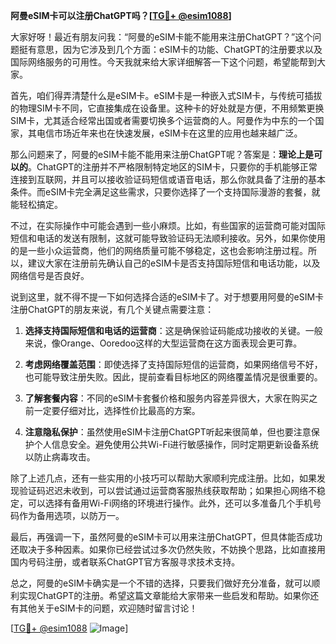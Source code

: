 **阿曼eSIM卡可以注册ChatGPT吗？[[TG💪+ @esim1088](https://t.me/s/esim1088)]**

大家好呀！最近有朋友问我：“阿曼的eSIM卡能不能用来注册ChatGPT？”这个问题挺有意思，因为它涉及到几个方面：eSIM卡的功能、ChatGPT的注册要求以及国际网络服务的可用性。今天我就来给大家详细解答一下这个问题，希望能帮到大家。

首先，咱们得弄清楚什么是eSIM卡。eSIM卡是一种嵌入式SIM卡，与传统可插拔的物理SIM卡不同，它直接集成在设备里。这种卡的好处就是方便，不用频繁更换SIM卡，尤其适合经常出国或者需要切换多个运营商的人。阿曼作为中东的一个国家，其电信市场近年来也在快速发展，eSIM卡在这里的应用也越来越广泛。

那么问题来了，阿曼的eSIM卡能不能用来注册ChatGPT呢？答案是：**理论上是可以的**。ChatGPT的注册并不严格限制特定地区的SIM卡，只要你的手机能够正常连接到互联网，并且可以接收验证码短信或语音电话，那么你就具备了注册的基本条件。而eSIM卡完全满足这些需求，只要你选择了一个支持国际漫游的套餐，就能轻松搞定。

不过，在实际操作中可能会遇到一些小麻烦。比如，有些国家的运营商可能对国际短信和电话的发送有限制，这就可能导致验证码无法顺利接收。另外，如果你使用的是一些小众运营商，他们的网络质量可能不够稳定，这也会影响注册过程。所以，建议大家在注册前先确认自己的eSIM卡是否支持国际短信和电话功能，以及网络信号是否良好。

说到这里，就不得不提一下如何选择合适的eSIM卡了。对于想要用阿曼的eSIM卡注册ChatGPT的朋友来说，有几个关键点需要注意：

1. **选择支持国际短信和电话的运营商**：这是确保验证码能成功接收的关键。一般来说，像Orange、Ooredoo这样的大型运营商在这方面表现会更可靠。
   
2. **考虑网络覆盖范围**：即使选择了支持国际短信的运营商，如果网络信号不好，也可能导致注册失败。因此，提前查看目标地区的网络覆盖情况是很重要的。

3. **了解套餐内容**：不同的eSIM卡套餐价格和服务内容差异很大，大家在购买之前一定要仔细对比，选择性价比最高的方案。

4. **注意隐私保护**：虽然使用eSIM卡注册ChatGPT听起来很简单，但也要注意保护个人信息安全。避免使用公共Wi-Fi进行敏感操作，同时定期更新设备系统以防止病毒攻击。

除了上述几点，还有一些实用的小技巧可以帮助大家顺利完成注册。比如，如果发现验证码迟迟未收到，可以尝试通过运营商客服热线获取帮助；如果担心网络不稳定，可以选择有备用Wi-Fi网络的环境进行操作。此外，还可以多准备几个手机号码作为备用选项，以防万一。

最后，再强调一下，虽然阿曼的eSIM卡可以用来注册ChatGPT，但具体能否成功还取决于多种因素。如果你已经尝试过多次仍然失败，不妨换个思路，比如直接用国内号码注册，或者联系ChatGPT官方客服寻求技术支持。

总之，阿曼的eSIM卡确实是一个不错的选择，只要我们做好充分准备，就可以顺利实现ChatGPT的注册。希望这篇文章能给大家带来一些启发和帮助。如果你还有其他关于eSIM卡的问题，欢迎随时留言讨论！

[[TG💪+ @esim1088](https://t.me/s/esim1088) ![Image](https://i.postimg.cc/4NQfJmqS/Snipaste-2025-05-13-00-14-12.png)]
